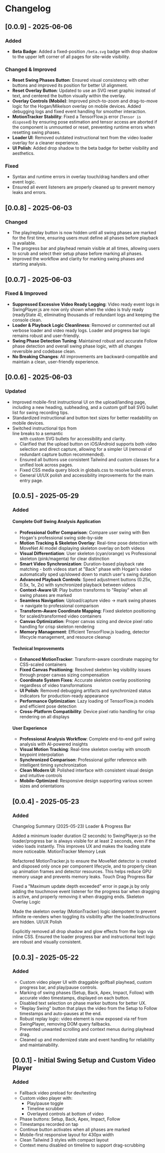 # Changelog

## [0.0.9] - 2025-06-06

### Added
- **Beta Badge**: Added a fixed-position `/beta.svg` badge with drop shadow to the upper left corner of all pages for site-wide visibility.

### Changed & Improved
- **Reset Swing Phases Button**: Ensured visual consistency with other buttons and improved its position for better UI alignment.
- **Reset Overlay Button**: Updated to use an SVG reset graphic instead of text, and centered the button visually within the overlay.
- **Overlay Controls (Mobile)**: Improved pinch-to-zoom and drag-to-move logic for the Hogan/Mikelson overlay on mobile devices. Added debugging logs and fixed event handling for smoother interaction.
- **MotionTracker Stability**: Fixed a TensorFlow.js error (`Tensor is disposed`) by ensuring pose estimation and tensor access are aborted if the component is unmounted or reset, preventing runtime errors when resetting swing phases.
- **Loader UI**: Removed outdated instructional text from the video loader overlay for a cleaner experience.
- **UI Polish**: Added drop shadow to the beta badge for better visibility and aesthetics.

### Fixed
- Syntax and runtime errors in overlay touch/drag handlers and other event logic.
- Ensured all event listeners are properly cleaned up to prevent memory leaks and errors.

## [0.0.8] - 2025-06-03

### Changed
- The play/replay button is now hidden until all swing phases are marked for the first time, ensuring users must define all phases before playback is available.
- The progress bar and playhead remain visible at all times, allowing users to scrub and select their setup phase before marking all phases.
- Improved the workflow and clarity for marking swing phases and starting analysis.

## [0.0.7] - 2025-06-03

### Fixed & Improved
- **Suppressed Excessive Video Ready Logging**: Video ready event logs in SwingPlayer.js are now only shown when the video is truly ready (readyState 4), eliminating thousands of redundant logs and keeping the console clean.
- **Loader & Playback Logic Cleanliness**: Removed or commented out all verbose loader and video ready logs. Loader and progress bar logic remains robust and user-friendly.
- **Swing Phase Detection Tuning**: Maintained robust and accurate Follow phase detection and overall swing phase logic, with all changes reversible and codebase clean.
- **No Breaking Changes**: All improvements are backward-compatible and maintain a clean, user-friendly experience.

## [0.0.6] - 2025-06-03

### Updated
- Improved mobile-first instructional UI on the upload/landing page, including a new heading, subheading, and a custom golf ball SVG bullet list for swing recording tips.
- Standardized instructional and button text sizes for better readability on mobile devices.
- Switched instructional tips from <br /> line breaks to a semantic <ul> with custom SVG bullets for accessibility and clarity.
- Clarified that the upload button on iOS/Android supports both video selection and direct capture, allowing for a simpler UI (removal of redundant capture button recommended).
- Ensured all buttons use consistent Tailwind and custom classes for a unified look across pages.
- Fixed CSS media query block in globals.css to resolve build errors.
- General UI/UX polish and accessibility improvements for the main entry page.

## [0.0.5] - 2025-05-29

### Added
#### Complete Golf Swing Analysis Application
- **Professional Golfer Comparison**: Compare user swing with Ben Hogan's professional swing side-by-side
- **Motion Tracking & Skeleton Overlay**: Real-time pose detection with MoveNet AI model displaying skeleton overlay on both videos
- **Visual Differentiation**: User skeleton (cyan/orange) vs Professional skeleton (pink/magenta) for clear distinction
- **Smart Video Synchronization**: Duration-based playback rate matching - both videos start at "Back" phase with Hogan's video automatically sped up/slowed down to match user's swing duration
- **Advanced Playback Controls**: Speed adjustment buttons (0.25x, 0.5x, 1x, 2x) with synchronized playback between videos
- **Context-Aware UI**: Play button transforms to "Replay" when all swing phases are marked
- **Seamless Navigation**: Upload/capture video → mark swing phases → navigate to professional comparison
- **Transform-Aware Coordinate Mapping**: Fixed skeleton positioning for scaled/transformed video containers
- **Canvas Optimization**: Proper canvas sizing and device pixel ratio handling for crisp skeleton rendering
- **Memory Management**: Efficient TensorFlow.js loading, detector lifecycle management, and resource cleanup

#### Technical Improvements
- **Enhanced MotionTracker**: Transform-aware coordinate mapping for CSS-scaled containers
- **Fixed Canvas Positioning**: Resolved skeleton leg visibility issues through proper canvas sizing compensation
- **Coordinate System Fixes**: Accurate skeleton overlay positioning regardless of video transformations
- **UI Polish**: Removed debugging artifacts and synchronized status indicators for production-ready appearance
- **Performance Optimization**: Lazy loading of TensorFlow.js models and efficient pose detection
- **Cross-Platform Compatibility**: Device pixel ratio handling for crisp rendering on all displays

#### User Experience
- **Professional Analysis Workflow**: Complete end-to-end golf swing analysis with AI-powered insights
- **Visual Motion Tracking**: Real-time skeleton overlay with smooth keypoint interpolation
- **Synchronized Comparison**: Professional golfer reference with intelligent timing synchronization
- **Clean Modern UI**: Polished interface with consistent visual design and intuitive controls
- **Mobile-Optimized**: Responsive design supporting various screen sizes and orientations

## [0.0.4] - 2025-05-23

### Added
Changelog Summary (2025-05-23)
Loader & Progress Bar

Added a minimum loader duration (2 seconds) to SwingPlayer.js so the loader/progress bar is always visible for at least 2 seconds, even if the video loads instantly. This improves UX and makes the loading state more noticeable.
MotionTracker Memory Leak

Refactored MotionTracker.js to ensure the MoveNet detector is created and disposed only once per component lifecycle, and to properly clean up animation frames and detector resources. This helps reduce GPU memory usage and prevents memory leaks.
Touch Drag Progress Bar

Fixed a "Maximum update depth exceeded" error in page.js by only adding the touchmove event listener for the progress bar when dragging is active, and properly removing it when dragging ends.
Skeleton Overlay Logic

Made the skeleton overlay (MotionTracker) logic idempotent to prevent infinite re-renders when toggling its visibility after the loader/instructions are hidden.
UI/UX Polish

Explicitly removed all drop shadow and glow effects from the logo via inline CSS.
Ensured the loader progress bar and instructional text logic are robust and visually consistent.

## [0.0.3] - 2025-05-22

### Added
- Custom video player UI with draggable golfball playhead, custom progress bar, and play/pause controls.
- Marking of swing phases (Setup, Back, Apex, Impact, Follow) with accurate video timestamps, displayed on each button.
- Disabled text selection on phase marker buttons for better UX.
- "Replay Swing" button that plays the video from the Setup to Follow timestamps and auto-pauses at the end.
- Robust replay logic: video element is now exposed via ref from SwingPlayer, removing DOM query fallbacks.
- Prevented unwanted scrolling and context menus during playhead drag.
- Cleaned up and modernized state and event handling for reliability and maintainability.

## [0.0.1] - Initial Swing Setup and Custom Video Player

### Added
- Fallback video preload for dev/testing
- Custom video player with:
  - Play/pause toggle
  - Timeline scrubber
  - Overlayed controls at bottom of video
- Phase buttons: Setup, Back, Apex, Impact, Follow
- Timestamps recorded on tap
- Continue button activates when all phases are marked
- Mobile-first responsive layout for 430px width
- Clean Tailwind 3 styles with compact layout
- Context menu disabled on timeline to support drag-scrubbing
